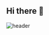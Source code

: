 ## Hi there 👋

![header](https://capsule-render.vercel.app/api?type=waving)

<!--
**immms/immms** is a ✨ _special_ ✨ repository because its `README.md` (this file) appears on your GitHub profile.

-->
